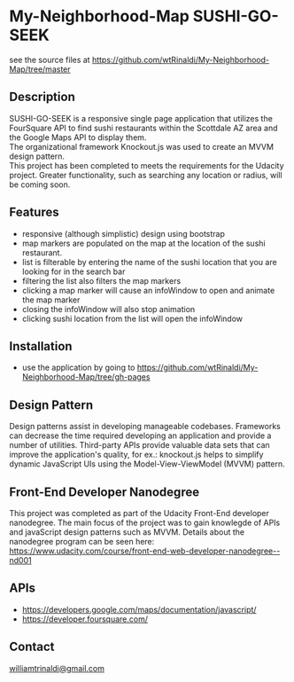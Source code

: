 # My-Neighborhood-Map SUSHI-GO-SEEK

see the source files at https://github.com/wtRinaldi/My-Neighborhood-Map/tree/master

## Description

SUSHI-GO-SEEK is a responsive single page application that utilizes the FourSquare API to find sushi restaurants within the Scottdale AZ area and the Google Maps API to display them.  
The organizational framework Knockout.js was used to create an MVVM design pattern.  
This project has been completed to meets the requirements for the Udacity project.  Greater functionality, such as searching any location or radius, will be coming soon.   

## Features

- responsive (although simplistic) design using bootstrap
- map markers are populated on the map at the location of the sushi restaurant.
- list is filterable by entering the name of the sushi location that you are looking for in the search bar
- filtering the list also filters the map markers
- clicking a map marker will cause an infoWindow to open and animate the map marker
- closing the infoWindow will also stop animation
- clicking sushi location from the list will open the infoWindow

## Installation

* use the application by going to https://github.com/wtRinaldi/My-Neighborhood-Map/tree/gh-pages

## Design Pattern

Design patterns assist in developing manageable codebases. Frameworks can decrease the time required developing an application
and provide a number of utilities. Third-party APIs provide valuable data sets that can improve the application's quality, 
for ex.: knockout.js helps to simplify dynamic JavaScript UIs using the Model-View-ViewModel (MVVM) pattern.

## Front-End Developer Nanodegree

This project was completed as part of the Udacity Front-End developer nanodegree.  The main focus of the project was to gain knowlegde of APIs and javaScript design patterns such as MVVM.
Details about the nanodegree program can be seen here: https://www.udacity.com/course/front-end-web-developer-nanodegree--nd001

## APIs

* https://developers.google.com/maps/documentation/javascript/
* https://developer.foursquare.com/

## Contact

williamtrinaldi@gmail.com